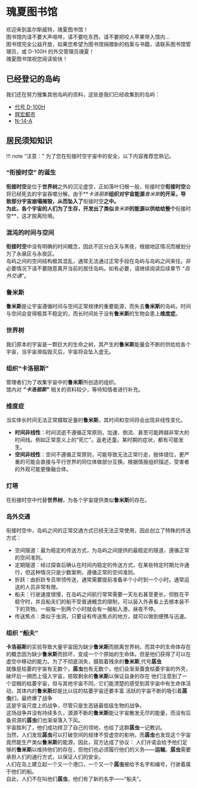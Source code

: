 # 瑰夏图书馆

欢迎来到盖尔斯威特，瑰夏图书馆！  
图书馆内请不要大声喧哗，请不要吃东西，请不要把咬人苹果带入馆内...  
图书馆完全公益开放，如果您希望为图书馆捐赠新的档案与书籍，请联系图书馆管理员，或 D-100H 的外交管理员瑰夏！  
瑰夏图书馆祝您阅读愉快！

## 已经登记的岛屿

我们还在努力搜集其他岛屿的资料，这些是我们已经收集到的岛屿：

-   [代号 D-100H](./d-100h/index.md)
-   [辉宏都市](./cityofhuihong/index.md)
-   [N-14-A](./n-14-a/index.md)

## 居民须知知识

!!! note "注意："
为了您在衔接时空宇宙中的安全，以下内容推荐您熟记。


### “衔接时空” 的诞生

**衔接时空**是位于**世界树**之外的沉沦虚空，正如落叶归根一般，衔接时空**衔接时空**会将已经死去的宇宙吞噬分解。由于**_卡洛丽斯_**组织对宇宙能源**_鲁米斯_**的开采，导致部分宇宙崩塌摧毁，从而坠入了**衔接时空**之中。  
为此，各个宇宙的人们为了生存，开发出了类似**_鲁米斯_**的能源以供给给整个**衔接时空**，这才脱离险境。

### 混沌的时间与空间

**衔接时空**中没有明确的时间概念，因此不区分白天与黑夜，根据地区情况而被划分为了永昼区与永夜区。  
岛屿之间的空间结构极其混乱，通常无法通过正常手段在岛屿与岛屿之间来往。非必要情况下请不要随意离开当前的居住岛屿。如有必要，请继续阅读后续章节 _“岛外交通”_。

### 鲁米斯

**鲁米斯**是让宇宙遵循时间与空间正常规律的重要能源，而失去**鲁米斯**的岛屿，时间与空间会变得极其不稳定的，而长时间处于没有**鲁米斯**的生物会患上**维度症**。

### 世界树

我们原本的宇宙是一颗巨大的生命之树，其产生的**鲁米斯**能量会不断的供给给各个宇宙，当宇宙濒临毁灭后，宇宙将会坠入虚无。

### 组织“卡洛丽斯”

管理者们为了收集宇宙中的**鲁米斯**所创造的组织。  
馆内对 **_“卡洛丽斯”_** 相关的资料较少，等待知情者进行补充。

### 维度症

当实体长时间无法正常摄取足量的**鲁米斯**，其时间和空间将会出现非线性变化。

-   **时间非线性**：时间流逝不遵循正常原则，加速、倒流、甚至可能跨越非常大的时间线。例如正常意义上的“死亡”。返老还童。某时期的症状，都有可能发生。
-   **空间非线性**：空间不遵循正常原则，可能导致无法正常行走，肢体错位，更严重的可能会直接与平行世界的同位体做部分互换。根据情报组织描述，受害者的外观可能更像融合体。

### 灯塔

在衔接时空中代替**世界树**，为各个宇宙提供类似**鲁米斯**的存在。

### 岛外交通

衔接时空中，岛屿之间的正常交通方式已经无法正常使用，因此创立了特殊的传送方式：

-   空间隧道：最为稳定的传送方式，为岛屿之间提供的最稳定的隧道，遵循正常的空间准则。
-   定期隧道：经过探查后确认在时间内稳定的传送方式，在某些特定时期允许通行，但这种情况只是少数案例，遵循正常的空间准则。
-   折跃：由折跃专员带领传送，通常需要提前准备半个小时到一个小时。通常运送的人员非常有限。
-   船夫：行驶速度很慢，在岛屿之间航行常常需要一天左右甚至更长，但胜在平稳守时，并且船夫们的船不受普通概念的限制，可以装入外表看上去根本装不下的货物。一般每一到两个小时就会有一艘船入港，昼夜不停。
-   传送焦点：类似于虫洞，只要设有传送焦点的地方，就可以做到便携与迅速。

### 组织 “船夫”

**卡洛丽斯**的实验导致大量宇宙因为缺少**鲁米斯**而脱离世界树。而其中的生命体存在的概念因为缺少**鲁米斯**而损坏，变成一个个原始的生命体。但是他们获得了可以在虚空中移动的能力。为了不彻底消失，摄取着残余的**鲁米斯**,代号**孱虫**  
就像是枯萎的宇宙有无数个，**孱虫**也有无数个，他们会渐渐蚕食枯萎宇宙的外壳，破坏后一拥而上侵入宇宙，掠取剩余的**鲁米斯**以保证自身的存在
他们注意到了一个显眼的枯萎宇宙，但与其他宇宙不同，它们能清楚的感受到其宇宙中有生命体活动，其体内的**鲁米斯**却是比以往的枯萎宇宙还要丰富
活跃的宇宙不断的吸引着**孱虫**们，最终爆了战争  
这是宇宙尺度上的战争，尽管只是生态链最低级生物的战争。  
这场战争并没有持续多久，源源不断的**鲁米斯**能让宇宙散发无尽的能量，而没有后备资源的**孱虫**们也渐渐落入下风。  
宇宙胜利了，他们成功捍卫了自己的领地，也给了这群**孱虫**一记教训。  
当然，人们发现**孱虫**可以打破空间的规律不受虚空的影响，而**孱虫**也发现这个宇宙竟然能生产类似**鲁米斯**的能源，因此，双方达成了协议： 人们许诺会给予他们足够的**鲁米斯**以维持他们的存在，但他们也必须履行他们的义务——**运输**。**孱虫**需要承担人们的通行方式，以保证人们的安全。  
人们在岛上建立起一个又一个港口，一个又一个**孱虫**被给予名字和编号，行驶着属于他们的船。  
自此，人们不在叫他们**孱虫**，他们有了新的名字——“船夫”。
